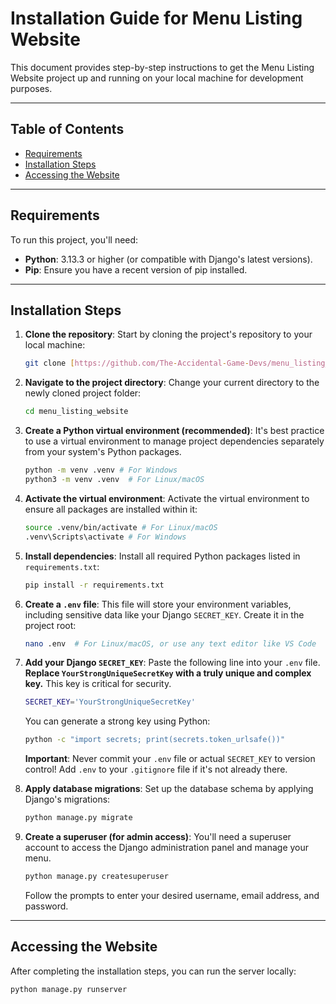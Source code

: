 # Installation Guide for Menu Listing Website

This document provides step-by-step instructions to get the Menu Listing Website project up and running on your local
machine for development purposes.

---

## Table of Contents

- [Requirements](#requirements)
- [Installation Steps](#installation-steps)
- [Accessing the Website](#accessing-the-website)

---

## Requirements

To run this project, you'll need:

* **Python**: 3.13.3 or higher (or compatible with Django's latest versions).
* **Pip**: Ensure you have a recent version of pip installed.

---

## Installation Steps

1. **Clone the repository**:
   Start by cloning the project's repository to your local machine:
   ```bash
   git clone [https://github.com/The-Accidental-Game-Devs/menu_listing_website.git](https://github.com/The-Accidental-Game-Devs/menu_listing_website.git)
   ```

2. **Navigate to the project directory**:
   Change your current directory to the newly cloned project folder:
   ```bash
   cd menu_listing_website
   ```

3. **Create a Python virtual environment (recommended)**:
   It's best practice to use a virtual environment to manage project dependencies separately from your system's Python
   packages.
   ```bash
   python -m venv .venv # For Windows
   python3 -m venv .venv  # For Linux/macOS
   ```

4. **Activate the virtual environment**:
   Activate the virtual environment to ensure all packages are installed within it:
   ```bash
   source .venv/bin/activate # For Linux/macOS
   .venv\Scripts\activate # For Windows
   ```

5. **Install dependencies**:
   Install all required Python packages listed in `requirements.txt`:
   ```bash
   pip install -r requirements.txt
   ```

6. **Create a `.env` file**:
   This file will store your environment variables, including sensitive data like your Django `SECRET_KEY`. Create it in
   the project root:
   ```bash
   nano .env  # For Linux/macOS, or use any text editor like VS Code
   ```

7. **Add your Django `SECRET_KEY`**:
   Paste the following line into your `.env` file. **Replace `YourStrongUniqueSecretKey` with a truly unique and complex
   key.** This key is critical for security.
   ```bash
   SECRET_KEY='YourStrongUniqueSecretKey'
   ```
   You can generate a strong key using Python:
   ```bash
   python -c "import secrets; print(secrets.token_urlsafe())"
   ```
   **Important**: Never commit your `.env` file or actual `SECRET_KEY` to version control! Add `.env` to your
   `.gitignore` file if it's not already there.

8. **Apply database migrations**:
   Set up the database schema by applying Django's migrations:
   ```bash
   python manage.py migrate
   ```

9. **Create a superuser (for admin access)**:
   You'll need a superuser account to access the Django administration panel and manage your menu.
   ```bash
   python manage.py createsuperuser
   ```
   Follow the prompts to enter your desired username, email address, and password.

---

## Accessing the Website

After completing the installation steps, you can run the server locally:

```bash
python manage.py runserver
```